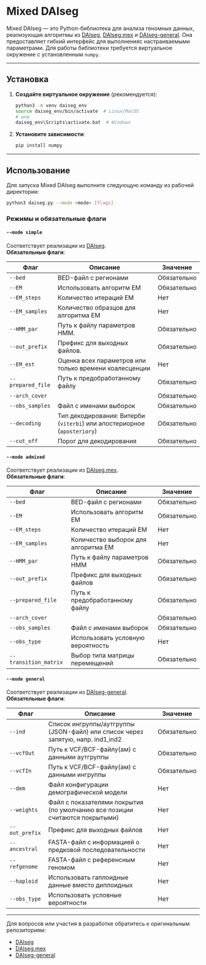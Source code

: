 # Mixed DAIseg

Mixed DAIseg — это Python-библиотека для анализа геномных данных, реализующая алгоритмы из [DAIseg](https://github.com/Genomics-HSE/DAIseg), [DAIseg.mex](https://github.com/Genomics-HSE/DAIseg.mex) и [DAIseg-general](https://github.com/LeoPlanche/DAIseg). Она предоставляет гибкий интерфейс для выполненияс настраиваемыми параметрами. Для работы библиотеки требуется виртуальное окружение с установленным `numpy`.

---

## Установка

1. **Создайте виртуальное окружение** (рекомендуется):
   ```bash
   python3 -m venv daiseg_env
   source daiseg_env/bin/activate  # Linux/MacOS
   # или
   daiseg_env\Scripts\activate.bat  # Windows
   ```

2. **Установите зависимости**:
   ```bash
   pip install numpy
   ```

---

## Использование

Для запуска Mixed DAIseg выполните следующую команду из рабочей директории:
```bash
python3 daiseg.py --mode <mode> [flags]
```

### Режимы и обязательные флаги

#### `--mode simple`
Соответствует реализации из [DAIseg](https://github.com/Genomics-HSE/DAIseg).  
**Обязательные флаги**:

| Флаг               | Описание                                                                | Значение              |
|--------------------|-------------------------------------------------------------------------|-----------------------|
| `--bed`            | BED-файл с регионами                                                    | Обязательно           |
| `--EM`             | Использовать алгоритм EM                                                | Обязательно           |
| `--EM_steps`       | Количество итераций EM                                                  | Нет                   |
| `--EM_samples`     | Количество образцов для алгоритма EM                                    | Нет                   |
| `--HMM_par`        | Путь к файлу параметров HMM.                                            | Обязательно           |
| `--out_prefix`     | Префикс для выходных файлов.                                            | Обязательно           |
| `--EM_est`         | Оценка всех параметров или только времени коалесценции                  | Нет                   |
| `--prepared_file`  | Путь к предобработанному файлу                                          | Обязательно           |
| `--arch_cover`     |                                                                         | Обязательно           |
| `--obs_samples`    | Файл с именами выборок                                                  | Обязательно           |
| `--decoding`       | Тип декодирования: Витерби (`viterbi`) или апостериорное (`aposteriory`)| Обязательно           |
| `--cut_off`        | Порог для декодирования                                                 | Обязательно           |

#### `--mode admixed`
Соответствует реализации из [DAIseg.mex](https://github.com/Genomics-HSE/DAIseg.mex).  
**Обязательные флаги**:

| Флаг                  | Описание                                                                | Значение              |
|-----------------------|-------------------------------------------------------------------------|-----------------------|
| `--bed`               | BED-файл с регионами                                                    | Обязательно           |
| `--EM`                | Использовать алгоритм EM                                                | Обязательно           |
| `--EM_steps`          | Количество итераций EM                                                  | Нет                   |
| `--EM_samples`        | Количество выборок для алгоритма EM                                     | Нет                   |
| `--HMM_par`           | Путь к файлу параметров HMM                                             | Обязательно           |
| `--out_prefix`        | Префикс для выходных файлов                                             | Обязательно           |
| `--prepared_file`     | Путь к предобработанному файлу                                          | Обязательно           |
| `--arch_cover`        |                                                                         | Обязательно           |
| `--obs_samples`       | Файл с именами выборок                                                  | Обязательно           |
| `--obs_type`          | Использовать условную вероятность                                       | Нет                   |
| `--transition_matrix` | Выбор типа матрицы перемещений                                          | Обязательно           |

#### `--mode general`
Соответствует реализации из [DAIseg-general](https://github.com/LeoPlanche/DAIseg).  
**Обязательные флаги**:

| Флаг            | Описание                                                                                | Значение               |
|-----------------|-----------------------------------------------------------------------------------------|------------------------|
| `--ind`         | Список ингруппы/аутгруппы (JSON-файл) или список через запятую, напр. ind1,ind2         | Обязательно            |
| `--vcfOut`      | Путь к VCF/BCF-файлу(ам) с данными аутгруппы                                            | Обязательно            |
| `--vcfIn`       | Путь к VCF/BCF-файлу(ам) с данными ингруппы                                             | Обязательно            |
| `--dem`         | Файл конфигурации демографической модели                                                | Нет                    |
| `--weights`     | Файл с показателями покрытия (по умолчанию все позиции считаются покрытыми)             | Нет                    |
| `--out_prefix`  | Префикс для выходных файлов                                                             | Нет                    |
| `--ancestral`   | FASTA-файл с информацией о предковой последовательности                                 | Нет                    |
| `--refgenome`   | FASTA-файл с референсным геномом                                                        | Нет                    |
| `--haploid`     | Использовать гаплоидные данные вместо диплоидных                                        | Нет                    |
| `--obs_type`    | Использовать условные вероятности                                                       | Нет                    |

---

Для вопросов или участия в разработке обратитесь к оригинальным репозиториям:  
- [DAIseg](https://github.com/Genomics-HSE/DAIseg)  
- [DAIseg.mex](https://github.com/Genomics-HSE/DAIseg.mex)  
- [DAIseg-general](https://github.com/LeoPlanche/DAIseg)  
```
